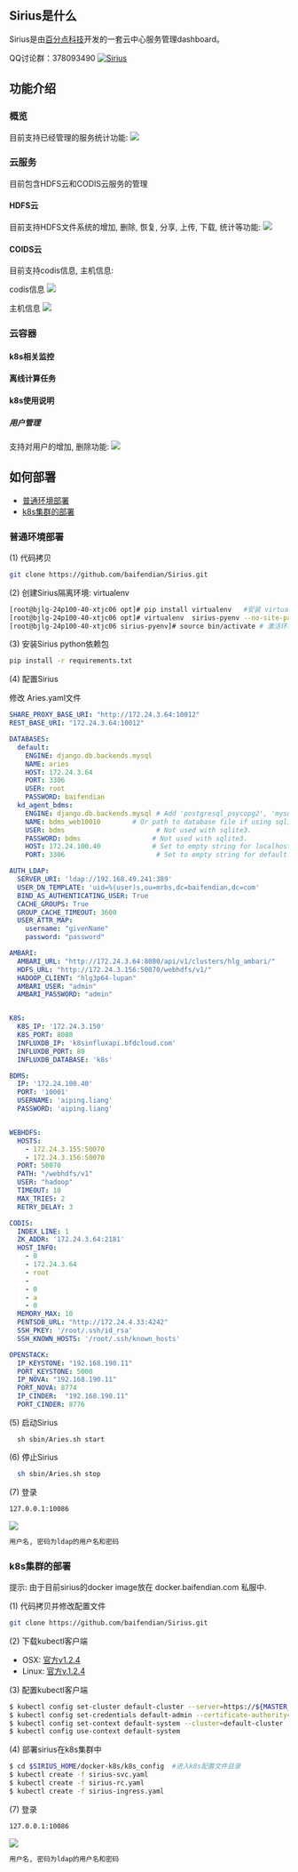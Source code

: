 ## <div id="1">Sirius是什么</div>

Sirius是由[百分点科技](www.baifendian.com)开发的一套云中心服务管理dashboard。

QQ讨论群：378093490
<a target="_blank"
 href="http://jq.qq.com/?_wv=1027&k=2GWFH6Q">
 <img border="0" src="http://pub.idqqimg.com/wpa/images/group.png" alt="Sirius" title="Sirius">
</a>

## <div id="2">功能介绍</div>

### <div id="overview">概览</div>
目前支持已经管理的服务统计功能:
<img src="readme/overView.png" />

### <div id="cloudService">云服务</div>
目前包含HDFS云和CODIS云服务的管理

#### <div id="hdfsCloud">HDFS云</div>
目前支持HDFS文件系统的增加, 删除, 恢复, 分享, 上传, 下载, 统计等功能:
<img src="readme/hdfsCloud.png"/>

#### <div id="codisCloud">COIDS云</div>
目前支持codis信息, 主机信息:

codis信息
<img src="readme/codisInfo.png"/>

主机信息
<img src="readme/codisHost.png"/>

### <div id="cloudContainer">云容器</div>

#### <div id="k8sMonitor">k8s相关监控</div>

#### <div id="bdmsTask">离线计算任务</div>

#### <div id="k8sDesc">k8s使用说明</div>

##### <div id="userAuth">用户管理</div>
支持对用户的增加, 删除功能:
<img src="readme/spaceList.png"/>

## <div id="deploy">如何部署</div>

* <a href="#commonDeploy">普通环境部署</a>
* <a href="#k8sDeploy">k8s集群的部署</a>

### <div id="#commonDeploy">普通环境部署</div>
(1) 代码拷贝

```bash
git clone https://github.com/baifendian/Sirius.git
```

(2) 创建Sirius隔离环境: virtualenv

```bash
[root@bjlg-24p100-40-xtjc06 opt]# pip install virtualenv   #安装 virtualenv 环境
[root@bjlg-24p100-40-xtjc06 opt]# virtualenv  sirius-pyenv --no-site-packages  #创建属于sirius的独立python环境
[root@bjlg-24p100-40-xtjc06 sirius-pyenv]# source bin/activate # 激活环境
```

(3) 安装Sirius python依赖包

```bash
pip install -r requirements.txt
```

(4) 配置Sirius

  修改 Aries.yaml文件

```yaml
SHARE_PROXY_BASE_URI: "http://172.24.3.64:10012"
REST_BASE_URI: "172.24.3.64:10012"

DATABASES:
  default:
    ENGINE: django.db.backends.mysql
    NAME: aries
    HOST: 172.24.3.64
    PORT: 3306
    USER: root
    PASSWORD: baifendian
  kd_agent_bdms:
    ENGINE: django.db.backends.mysql # Add 'postgresql_psycopg2', 'mysql', 'sqlite3' or 'oracle'.
    NAME: bdms_web10010        # Or path to database file if using sqlite3.
    USER: bdms                       # Not used with sqlite3.
    PASSWORD: bdms                  # Not used with sqlite3.
    HOST: 172.24.100.40             # Set to empty string for localhost. Not used with sqlite3.
    PORT: 3306                       # Set to empty string for default. Not used with sqlite3.

AUTH_LDAP:
  SERVER_URI: 'ldap://192.168.49.241:389'
  USER_DN_TEMPLATE: 'uid=%(user)s,ou=mrbs,dc=baifendian,dc=com'
  BIND_AS_AUTHENTICATING_USER: True
  CACHE_GROUPS: True
  GROUP_CACHE_TIMEOUT: 3600
  USER_ATTR_MAP:
    username: "givenName"
    password: "password"

AMBARI:
  AMBARI_URL: "http://172.24.3.64:8080/api/v1/clusters/hlg_ambari/"
  HDFS_URL: "http://172.24.3.156:50070/webhdfs/v1/"
  HADOOP_CLIENT: "hlg3p64-lupan"
  AMBARI_USER: "admin"
  AMBARI_PASSWORD: "admin"


K8S:
  K8S_IP: '172.24.3.150'
  K8S_PORT: 8080
  INFLUXDB_IP: 'k8sinfluxapi.bfdcloud.com'
  INFLUXDB_PORT: 80
  INFLUXDB_DATABASE: 'k8s'

BDMS:
  IP: '172.24.100.40'
  PORT: '10001'
  USERNAME: 'aiping.liang'
  PASSWORD: 'aiping.liang'


WEBHDFS:
  HOSTS:
    - 172.24.3.155:50070
    - 172.24.3.156:50070
  PORT: 50070
  PATH: "/webhdfs/v1"
  USER: "hadoop"
  TIMEOUT: 10
  MAX_TRIES: 2
  RETRY_DELAY: 3

CODIS:
  INDEX_LINE: 1
  ZK_ADDR: '172.24.3.64:2181'
  HOST_INFO:
    - 0
    - 172.24.3.64
    - root
    -
    - 0
    - a
    - 0
  MEMORY_MAX: 10
  PENTSDB_URL: "http://172.24.4.33:4242"
  SSH_PKEY: '/root/.ssh/id_rsa'
  SSH_KNOWN_HOSTS: '/root/.ssh/known_hosts'

OPENSTACK:
  IP_KEYSTONE: "192.168.190.11"
  PORT_KEYSTONE: 5000
  IP_NOVA: "192.168.190.11"
  PORT_NOVA: 8774
  IP_CINDER:  "192.168.190.11"
  PORT_CINDER: 8776
```

(5) 启动Sirius

```
  sh sbin/Aries.sh start
```

(6) 停止Sirius

```bash
  sh sbin/Aries.sh stop
```

(7) 登录

```bash
127.0.0.1:10086
```

<img src="readme/login.png"/>

```bash
用户名, 密码为ldap的用户名和密码
```

### <div id="k8sDeploy">k8s集群的部署</div>

提示: 由于目前sirius的docker image放在 docker.baifendian.com 私服中.

(1) 代码拷贝并修改配置文件

```Bash
git clone https://github.com/baifendian/Sirius.git
```

(2) 下载kubectl客户端

* OSX: [官方v1.2.4](https://storage.googleapis.com/kubernetes-release/release/v1.2.4/bin/darwin/amd64/kubectl)
* Linux: [官方v.1.2.4](https://storage.googleapis.com/kubernetes-release/release/v1.2.4/bin/linux/amd64/kubectl)

(3) 配置kubectl客户端

```Bash
$ kubectl config set-cluster default-cluster --server=https://${MASTER_HOST} --certificate-authority=${CA_CERT}
$ kubectl config set-credentials default-admin --certificate-authority=${CA_CERT} --client-key=${ADMIN_KEY} --client-certificate=${ADMIN_CERT}
$ kubectl config set-context default-system --cluster=default-cluster --user=default-admin --namespace=${NAMESPACE}
$ kubectl config use-context default-system
```

(4) 部署sirius在k8s集群中

```Bash
$ cd $SIRIUS_HOME/docker-k8s/k8s_config  #进入k8s配置文件目录
$ kubectl create -f sirius-svc.yaml
$ kubectl create -f sirius-rc.yaml
$ kubectl create -f sirius-ingress.yaml
```

(7) 登录

```bash
127.0.0.1:10086
```

<img src="readme/login.png"/>

```bash
用户名, 密码为ldap的用户名和密码
```
